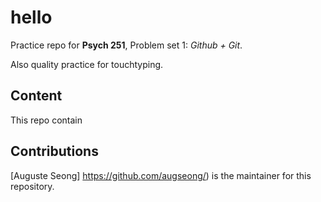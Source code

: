 # hello

Practice repo for **Psych 251**, Problem set 1: *Github + Git*.

Also quality practice for touchtyping.

## Content

This repo contain

## Contributions

[Auguste Seong] https://github.com/augseong/) is the maintainer for this repository.

